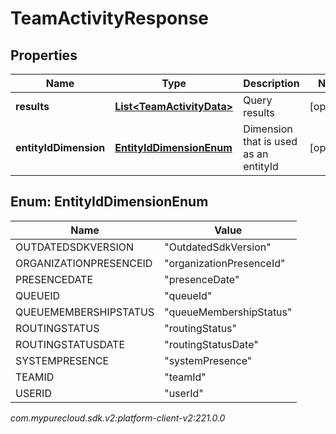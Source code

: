 # TeamActivityResponse


## Properties

| Name | Type | Description | Notes |
| ------------ | ------------- | ------------- | ------------- |
| **results** | [**List&lt;TeamActivityData&gt;**](TeamActivityData) | Query results |  [optional] |
| **entityIdDimension** | [**EntityIdDimensionEnum**](#Enum--EntityIdDimensionEnum) | Dimension that is used as an entityId |  [optional] |


## Enum: EntityIdDimensionEnum

| Name | Value |
| ---- | ----- |
| OUTDATEDSDKVERSION | &quot;OutdatedSdkVersion&quot; | 
| ORGANIZATIONPRESENCEID | &quot;organizationPresenceId&quot; | 
| PRESENCEDATE | &quot;presenceDate&quot; | 
| QUEUEID | &quot;queueId&quot; | 
| QUEUEMEMBERSHIPSTATUS | &quot;queueMembershipStatus&quot; | 
| ROUTINGSTATUS | &quot;routingStatus&quot; | 
| ROUTINGSTATUSDATE | &quot;routingStatusDate&quot; | 
| SYSTEMPRESENCE | &quot;systemPresence&quot; | 
| TEAMID | &quot;teamId&quot; | 
| USERID | &quot;userId&quot; | 




_com.mypurecloud.sdk.v2:platform-client-v2:221.0.0_

